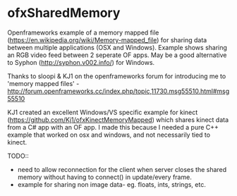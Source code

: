 ofxSharedMemory
===============

Openframeworks example of a memory mapped file (https://en.wikipedia.org/wiki/Memory-mapped_file) for sharing data between multiple applications (OSX and Windows). Example shows sharing an RGB video feed between 2 seperate OF apps. May be a good alternative to Syphon (http://syphon.v002.info/) for Windows.

 Thanks to sloopi & KJ1 on the openframeworks forum for introducing me to 'memory mapped files' - http://forum.openframeworks.cc/index.php/topic,11730.msg55510.html#msg55510
 
 KJ1 created an excellent Windows/VS specific example for kinect (https://github.com/Kj1/ofxKinectMemoryMapped) which shares kinect data from a C# app with an OF app. I made this because I needed a pure C++ example that worked on osx and windows, and not necessarily tied to kinect.
 
 TODO::
 - need to allow reconnection for the client when server closes the shared memory without having to connect() in update/every frame.
 - example for sharing non image data- eg. floats, ints, strings, etc.
